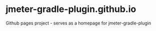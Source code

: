 # jmeter-gradle-plugin.github.io

Github pages project - serves as a homepage for jmeter-gradle-plugin

